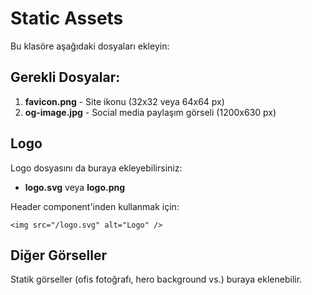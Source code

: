 # Static Assets

Bu klasöre aşağıdaki dosyaları ekleyin:

## Gerekli Dosyalar:

1. **favicon.png** - Site ikonu (32x32 veya 64x64 px)
2. **og-image.jpg** - Social media paylaşım görseli (1200x630 px)

## Logo

Logo dosyasını da buraya ekleyebilirsiniz:
- **logo.svg** veya **logo.png**

Header component'inden kullanmak için:
```svelte
<img src="/logo.svg" alt="Logo" />
```

## Diğer Görseller

Statik görseller (ofis fotoğrafı, hero background vs.) buraya eklenebilir.

